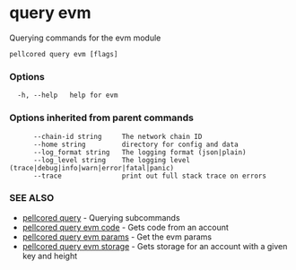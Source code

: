 # query evm

Querying commands for the evm module

```
pellcored query evm [flags]
```

### Options

```
  -h, --help   help for evm
```

### Options inherited from parent commands

```
      --chain-id string     The network chain ID
      --home string         directory for config and data 
      --log_format string   The logging format (json|plain) 
      --log_level string    The logging level (trace|debug|info|warn|error|fatal|panic) 
      --trace               print out full stack trace on errors
```

### SEE ALSO

* [pellcored query](pellcored_query.md)	 - Querying subcommands
* [pellcored query evm code](pellcored_query_evm_code.md)	 - Gets code from an account
* [pellcored query evm params](pellcored_query_evm_params.md)	 - Get the evm params
* [pellcored query evm storage](pellcored_query_evm_storage.md)	 - Gets storage for an account with a given key and height

